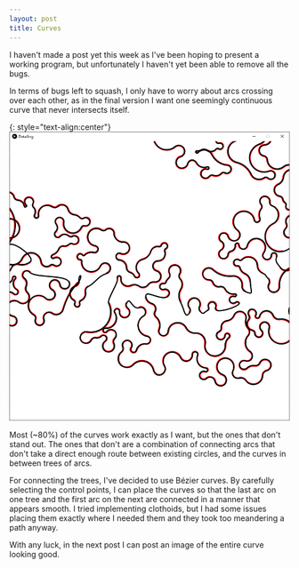 ```yaml
---
layout: post
title: Curves
---
```


I haven't made a post yet this week as I've been hoping to present a working program, but unfortunately I haven't yet been able to remove all the bugs.

In terms of bugs left to squash, I only have to worry about arcs crossing over each other, as in the final version I want one seemingly continuous curve that never intersects itself.

{: style="text-align:center"}
![A cherry picked snapshot of curves.](https://raw.githubusercontent.com/MichaelMBradley/Detailing/gh-pages/_assets/07-09/DecentSelection.png)

 Most (~80%) of the curves work exactly as I want, but the ones that don't stand out. The ones that don't are a combination of connecting arcs that don't take a direct enough route between existing circles, and the curves in between trees of arcs.

For connecting the trees, I've decided to use Bézier curves. By carefully selecting the control points, I can place the curves so that the last arc on one tree and the first arc on the next are connected in a manner that appears smooth. I tried implementing clothoids, but I had some issues placing them exactly where I needed them and they took too meandering a path anyway.

With any luck, in the next post I can post an image of the entire curve looking good.

